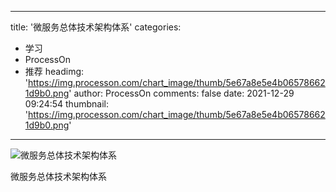 
---
title: '微服务总体技术架构体系'
categories: 
 - 学习
 - ProcessOn
 - 推荐
headimg: 'https://img.processon.com/chart_image/thumb/5e67a8e5e4b065786621d9b0.png'
author: ProcessOn
comments: false
date: 2021-12-29 09:24:54
thumbnail: 'https://img.processon.com/chart_image/thumb/5e67a8e5e4b065786621d9b0.png'
---

<div>   
<img class="thumb" alt="微服务总体技术架构体系" src="https://img.processon.com/chart_image/thumb/5e67a8e5e4b065786621d9b0.png" referrerpolicy="no-referrer">
<p>微服务总体技术架构体系</p>  
</div>
            